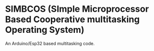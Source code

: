 # SIMBCOS (SImple Microprocessor Based Cooperative multitasking Operating System)
An Arduino/Esp32 based multitasking code.
